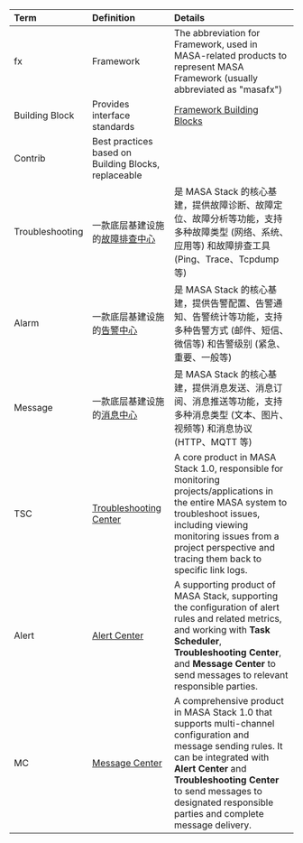 ﻿| Term           | Definition                                     | Details                                                                                                |
|:---------------|:----------------------------------------------|:-------------------------------------------------------------------------------------------------------|
| fx             | Framework                                      | The abbreviation for Framework, used in MASA-related products to represent MASA Framework (usually abbreviated as "masafx") |
| Building Block | Provides interface standards                   | [Framework Building Blocks](/framework/concepts/building-blocks-concept)                                 |
| Contrib        | Best practices based on Building Blocks, replaceable |                                                                                                        || 一款底层基建设施的[任务调度中心](/stack/scheduler/introduce)      | 是 MASA Stack 的核心基建，提供分布式任务调度、任务监控、任务日志、任务报警等功能，支持多种任务类型 (Java、Shell、Python、SQL 等) 和调度策略             |
| Troubleshooting | 一款底层基建设施的[故障排查中心](/stack/troubleshooting/introduce) | 是 MASA Stack 的核心基建，提供故障诊断、故障定位、故障分析等功能，支持多种故障类型 (网络、系统、应用等) 和故障排查工具 (Ping、Trace、Tcpdump 等) |
| Alarm          | 一款底层基建设施的[告警中心](/stack/alarm/introduce)         | 是 MASA Stack 的核心基建，提供告警配置、告警通知、告警统计等功能，支持多种告警方式 (邮件、短信、微信等) 和告警级别 (紧急、重要、一般等)             |
| Message        | 一款底层基建设施的[消息中心](/stack/message/introduce)       | 是 MASA Stack 的核心基建，提供消息发送、消息订阅、消息推送等功能，支持多种消息类型 (文本、图片、视频等) 和消息协议 (HTTP、MQTT 等)               || Scheduler      | [Task Scheduler](/stack/scheduler/introduce)        | A supporting software product launched with MASA Stack 1.0, mainly responsible for scheduling and retrying application tasks.                                                   |
| TSC            | [Troubleshooting Center](/stack/tsc/introduce)      | A core product in MASA Stack 1.0, responsible for monitoring projects/applications in the entire MASA system to troubleshoot issues, including viewing monitoring issues from a project perspective and tracing them back to specific link logs. |
| Alert          | [Alert Center](/stack/alert/introduce)             | A supporting product of MASA Stack, supporting the configuration of alert rules and related metrics, and working with **Task Scheduler**, **Troubleshooting Center**, and **Message Center** to send messages to relevant responsible parties. |
| MC             | [Message Center](/stack/mc/introduce)               | A comprehensive product in MASA Stack 1.0 that supports multi-channel configuration and message sending rules. It can be integrated with **Alert Center** and **Troubleshooting Center** to send messages to designated responsible parties and complete message delivery. |
